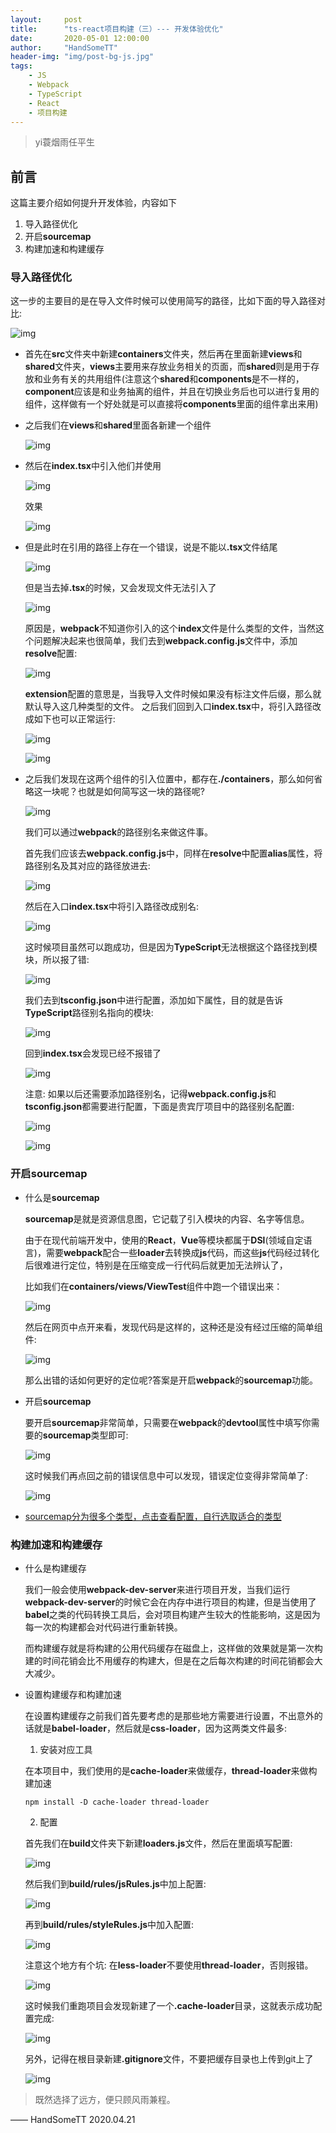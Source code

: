 ```yaml
---
layout:     post
title:      "ts-react项目构建（三）--- 开发体验优化"
date:       2020-05-01 12:00:00
author:     "HandSomeTT"
header-img: "img/post-bg-js.jpg"
tags:
    - JS
    - Webpack
    - TypeScript
    - React
    - 项目构建
---
```



>yi蓑烟雨任平生

## 前言

这篇主要介绍如何提升开发体验，内容如下

1. 导入路径优化
2. 开启**sourcemap**
3. 构建加速和构建缓存

### 导入路径优化

这一步的主要目的是在导入文件时候可以使用简写的路径，比如下面的导入路径对比:

![img](/img/opt-exp/img1.png)

* 首先在**src**文件夹中新建**containers**文件夹，然后再在里面新建**views**和**shared**文件夹，**views**主要用来存放业务相关的页面，而**shared**则是用于存放和业务有关的共用组件(注意这个**shared**和**components**是不一样的，**component**应该是和业务抽离的组件，并且在切换业务后也可以进行复用的组件，这样做有一个好处就是可以直接将**components**里面的组件拿出来用)

* 之后我们在**views**和**shared**里面各新建一个组件

  ![img](/img/opt-exp/img2.png)

* 然后在**index.tsx**中引入他们并使用

  ![img](/img/opt-exp/img3.png)

  效果

  ![img](/img/opt-exp/img4.png)

* 但是此时在引用的路径上存在一个错误，说是不能以<strong>.tsx</strong>文件结尾

  ![img](/img/opt-exp/img5.png)

  但是当去掉<strong>.tsx</strong>的时候，又会发现文件无法引入了

  ![img](/img/opt-exp/img6.png)

  原因是，**webpack**不知道你引入的这个**index**文件是什么类型的文件，当然这个问题解决起来也很简单，我们去到**webpack.config.js**文件中，添加**resolve**配置:

  ![img](/img/opt-exp/img7.png)

  **extension**配置的意思是，当我导入文件时候如果没有标注文件后缀，那么就默认导入这几种类型的文件。
  之后我们回到入口**index.tsx**中，将引入路径改成如下也可以正常运行:

  ![img](/img/opt-exp/img8.png)

  ![img](/img/opt-exp/img9.png)

* 之后我们发现在这两个组件的引入位置中，都存在<strong>./containers</strong>，那么如何省略这一块呢？也就是如何简写这一块的路径呢?

  ![img](/img/opt-exp/img10.png)

  我们可以通过**webpack**的路径别名来做这件事。

  首先我们应该去**webpack.config.js**中，同样在**resolve**中配置**alias**属性，将路径别名及其对应的路径放进去:

  ![img](/img/opt-exp/img11.png)

  然后在入口**index.tsx**中将引入路径改成别名:

  ![img](/img/opt-exp/img12.png)
  
  这时候项目虽然可以跑成功，但是因为**TypeScript**无法根据这个路径找到模块，所以报了错:

  ![img](/img/opt-exp/img13.png)

  我们去到**tsconfig.json**中进行配置，添加如下属性，目的就是告诉**TypeScript**路径别名指向的模块:

  ![img](/img/opt-exp/img14.png)

  回到**index.tsx**会发现已经不报错了

  ![img](/img/opt-exp/img15.png)

  注意: 如果以后还需要添加路径别名，记得**webpack.config.js**和**tsconfig.json**都需要进行配置，下面是贵宾厅项目中的路径别名配置:

  ![img](/img/opt-exp/img16.png)

  ![img](/img/opt-exp/img17.png)


### 开启sourcemap

* 什么是**sourcemap**

  **sourcemap**是就是资源信息图，它记载了引入模块的内容、名字等信息。

  由于在现代前端开发中，使用的**React**，**Vue**等模块都属于**DSl**(领域自定语言)，需要**webpack**配合一些**loader**去转换成**js**代码，而这些**js**代码经过转化后很难进行定位，特别是在压缩变成一行代码后就更加无法辨认了，

  比如我们在**containers/views/ViewTest**组件中跑一个错误出来：

  ![img](/img/opt-exp/img18.png)

  然后在网页中点开来看，发现代码是这样的，这种还是没有经过压缩的简单组件:

  ![img](/img/opt-exp/img19.png)

  那么出错的话如何更好的定位呢?答案是开启**webpack**的**sourcemap**功能。


* 开启**sourcemap**

  要开启**sourcemap**非常简单，只需要在**webpack**的**devtool**属性中填写你需要的**sourcemap**类型即可:

  ![img](/img/opt-exp/img20.png)

  这时候我们再点回之前的错误信息中可以发现，错误定位变得非常简单了:

  ![img](/img/opt-exp/img21.png)

* [sourcemap分为很多个类型，点击查看配置，自行选取适合的类型](https://webpack.js.org/configuration/devtool/#root)



### 构建加速和构建缓存

* 什么是构建缓存

  我们一般会使用**webpack-dev-server**来进行项目开发，当我们运行**webpack-dev-server**的时候它会在内存中进行项目的构建，但是当使用了**babel**之类的代码转换工具后，会对项目构建产生较大的性能影响，这是因为每一次的构建都会对代码进行重新转换。
  
  而构建缓存就是将构建的公用代码缓存在磁盘上，这样做的效果就是第一次构建的时间花销会比不用缓存的构建大，但是在之后每次构建的时间花销都会大大减少。

* 设置构建缓存和构建加速

  在设置构建缓存之前我们首先要考虑的是那些地方需要进行设置，不出意外的话就是**babel-loader**，然后就是**css-loader**，因为这两类文件最多:

  1. 安装对应工具

  在本项目中，我们使用的是**cache-loader**来做缓存，**thread-loader**来做构建加速

  ```
  npm install -D cache-loader thread-loader
  ```

  2. 配置

  首先我们在**build**文件夹下新建**loaders.js**文件，然后在里面填写配置:

  ![img](/img/opt-exp/img22.png)

  然后我们到**build/rules/jsRules.js**中加上配置:

  ![img](/img/opt-exp/img23.png)

  再到**build/rules/styleRules.js**中加入配置:

  ![img](/img/opt-exp/img24.png)

  注意这个地方有个坑:
  在**less-loader**不要使用**thread-loader**，否则报错。

  ![img](/img/opt-exp/img25.png)


  这时候我们重跑项目会发现新建了一个<strong>.cache-loader</strong>目录，这就表示成功配置完成:

  ![img](/img/opt-exp/img26.png)

  另外，记得在根目录新建<strong>.gitignore</strong>文件，不要把缓存目录也上传到git上了

  ![img](/img/opt-exp/img27.png)


>既然选择了远方，便只顾风雨兼程。

—— HandSomeTT 2020.04.21
